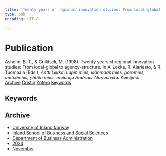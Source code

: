 ```yaml
---
title: 'Twenty years of regional innovation studies: From local-global to agency-structure'
type: pub
encoding: UTF-8

---
```

<h1>Publication</h1>
<article id="csl-bib-container-M25Y3TMY" class="csl-bib-container">
  <div class="csl-bib-body"> <div class="csl-entry">Asheim, B. T., &#38; Grillitsch, M. (1998). Twenty years of regional innovation studies: From local-global to agency-structure. In A. Lokka, R. Alariesto, &#38; R. Tuomaala (Eds.), <i>Antti Lokka: Lapin mies, isänmaan mies, poromies, metsämies, yhtiön mies : muistoja Andreas Alariestosta</i>. Kemijoki.</div> </div>
  <div class="csl-bib-buttons">
    <a href="#taxonomy-article-M25Y3TMY" alt="archive" class="csl-bib-button">Archive</a>
    <a href="https://app.cristin.no/results/show.jsf?id=2320541" alt="Cristin" class="csl-bib-button">Cristin</a>
    <a href="http://zotero.org/groups/5881554/items/M25Y3TMY" alt="Zotero" class="csl-bib-button">Zotero</a>
    <a href="#keywords-article-M25Y3TMY" alt="keywords" class="csl-bib-button">Keywords</a>
  </div>
  <div id="csl-bib-meta-container-M25Y3TMY"></div>
</article>
<div id="csl-bib-meta-M25Y3TMY" class="csl-bib-meta">
  <article id="keywords-article-M25Y3TMY" class="keywords-article">
    <h1>Keywords</h1>
    
  </article>
  <article id="taxonomy-article-M25Y3TMY" class="taxonomy-article">
    <h1>Archive</h1>
    <ul>
      <li><a href="{{< params subfolder >}}en/archive/?key=3DCRN523">University of Inland Norway</a></li>
      <li><a href="{{< params subfolder >}}en/archive/?key=DU8Q9LN9">Inland School of Business and Social Sciences</a></li>
      <li><a href="{{< params subfolder >}}en/archive/?key=3IQA89I8">Department of Business Administration</a></li>
      <li><a href="{{< params subfolder >}}en/archive/?key=ZM8AGK3A">2024</a></li>
      <li><a href="{{< params subfolder >}}en/archive/?key=A2NGEDNX">November</a></li>
    </ul>
  </article>
</div>
